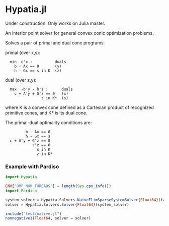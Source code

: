 # Hypatia.jl

Under construction. Only works on Julia master.

An interior point solver for general convex conic optimization problems. 

Solves a pair of primal and dual cone programs:

primal (over x,s):
```
  min  c'x :          duals
    b - Ax == 0       (y)
    h - Gx == s in K  (z)
```
dual (over z,y):
```
  max  -b'y - h'z :      duals
    c + A'y + G'z == 0   (x)
                z in K*  (s)
```
where K is a convex cone defined as a Cartesian product of recognized primitive cones, and K* is its dual cone.

The primal-dual optimality conditions are:
```
         b - Ax == 0
         h - Gx == s
  c + A'y + G'z == 0
            s'z == 0
              s in K
              z in K*
```

### Example with Pardiso

```julia
import Hypatia

ENV["OMP_NUM_THREADS"] = length(Sys.cpu_info())
import Pardiso

system_solver = Hypatia.Solvers.NaiveElimSparseSystemSolver{Float64}(fact_cache = Hypatia.PardisoNonSymCache())
solver = Hypatia.Solvers.Solver{Float64}(system_solver)

include("test/native.jl")
nonnegative1(Float64, solver = solver)
```
